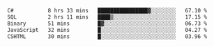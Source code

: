 <!--START_SECTION:waka-->

```txt
C#           8 hrs 33 mins   ████████████████▓░░░░░░░░   67.10 %
SQL          2 hrs 11 mins   ████▒░░░░░░░░░░░░░░░░░░░░   17.15 %
Binary       51 mins         █▓░░░░░░░░░░░░░░░░░░░░░░░   06.73 %
JavaScript   32 mins         █░░░░░░░░░░░░░░░░░░░░░░░░   04.27 %
CSHTML       30 mins         █░░░░░░░░░░░░░░░░░░░░░░░░   03.96 %
```

<!--END_SECTION:waka-->
